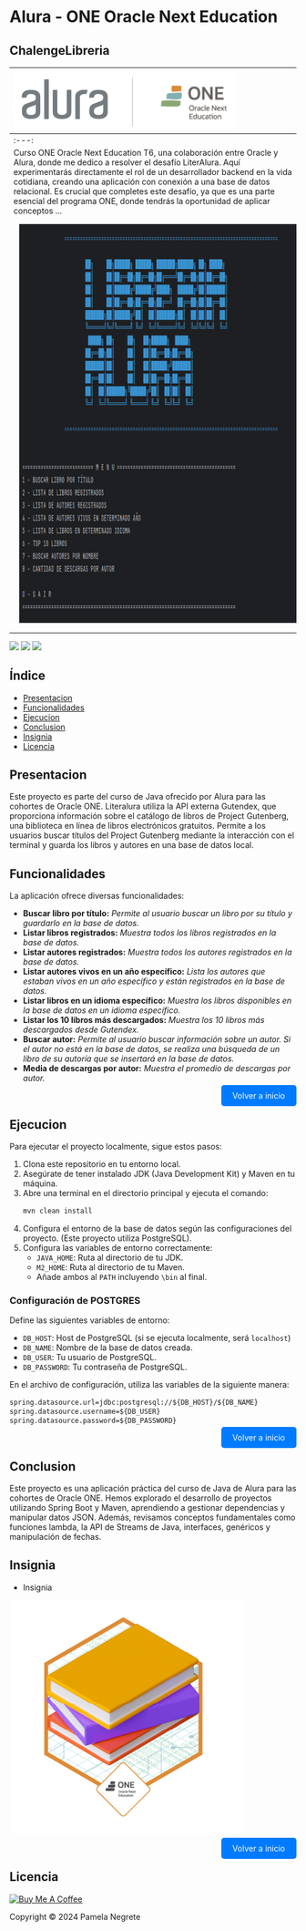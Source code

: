 # Alura - ONE Oracle Next Education
## ChalengeLibreria
| ![Alura - ONE Oracle Next Education ](/docs/src/img/logo_alura_one.png)                                                                                                                                                                                                                                                                                                                                                                |
|:---------------------------------------------------------------------------------------------------------------------------------------------------------------------------------------------------------------------------------------------------------------------------------------------------------------------------------------------------------------------------------------------------------------------------------------|
| :---:                                                                                                                                                                                                                                                                                                                                                                                                                                  |
| Curso ONE Oracle Next Education T6, una colaboración entre Oracle y Alura, donde me dedico a resolver el desafío LiterAlura. Aquí experimentarás directamente el rol de un desarrollador backend en la vida cotidiana, creando una aplicación con conexión a una base de datos relacional. Es crucial que completes este desafío, ya que es una parte esencial del programa ONE, donde tendrás la oportunidad de aplicar conceptos ... |
| <a href="https://app.aluracursos.com/user/rossete-nl" target="_blank"><img style="margin: 10px" height="700" width="605" src="/docs/src/img/presentacion.png" alt="Imagem Presentacion"/></a>                                                                                                                                                                                                                                          |

<a href="https://spring.io/"><img height="35" src="https://img.shields.io/badge/Spring-008000?style=for-the-badge&logo=spring&logoColor=white"></a>
<a href="https://docs.oracle.com/en/java/javase/20/"><img height= "35" src= "https://img.shields.io/badge/Java-ED8B00?style=for-the-badge&logo=openjdk&logoColor=white"></a>
<a href="https://www.postgresql.org/"><img height="35" src="https://img.shields.io/badge/PostgreSQL-316192?style=for-the-badge&logo=postgresql&logoColor=white"></a>


## Índice
<a id="topo"></a>

- [Presentacion](#presentacion)
- [Funcionalidades](#funcionalidades)
- [Ejecucion](#ejecucion)
- [Conclusion](#conclucion)
- [Insignia](#insignia)
- [Licencia](#licencia)


## <a name="presentacion"> Presentacion </a>

Este proyecto es parte del curso de Java ofrecido por Alura para las cohortes de Oracle ONE. Literalura utiliza la API externa Gutendex, que proporciona información sobre el catálogo de libros de Project Gutenberg, una biblioteca en línea de libros electrónicos gratuitos. Permite a los usuarios buscar títulos del Project Gutenberg mediante la interacción con el terminal y guarda los libros y autores en una base de datos local.


## <a name="funcionalidades"> Funcionalidades </a>

La aplicación ofrece diversas funcionalidades:
- **Buscar libro por título:** *Permite al usuario buscar un libro por su título y guardarlo en la base de datos.*
- **Listar libros registrados:** *Muestra todos los libros registrados en la base de datos.*
- **Listar autores registrados:** *Muestra todos los autores registrados en la base de datos.*
- **Listar autores vivos en un año específico:** *Lista los autores que estaban vivos en un año específico y están registrados en la base de datos.*
- **Listar libros en un idioma específico:** *Muestra los libros disponibles en la base de datos en un idioma específico.*
- **Listar los 10 libros más descargados:** *Muestra los 10 libros más descargados desde Gutendex.*
- **Buscar autor:** *Permite al usuario buscar información sobre un autor. Si el autor no está en la base de datos, se realiza una búsqueda de un libro de su autoría que se insertará en la base de datos.*
- **Media de descargas por autor:** *Muestra el promedio de descargas por autor.*

<p align="right">
  <a href="#topo" style="text-decoration: none; background-color: #007bff; color: white; padding: 10px 20px; border-radius: 5px;">Volver a inicio</a>
</p>

## <a name="ejecucion"> Ejecucion </a>

Para ejecutar el proyecto localmente, sigue estos pasos:

1. Clona este repositorio en tu entorno local.
2. Asegúrate de tener instalado JDK (Java Development Kit) y Maven en tu máquina.
3. Abre una terminal en el directorio principal y ejecuta el comando:
   ```sh
   mvn clean install
   ```
4. Configura el entorno de la base de datos según las configuraciones del proyecto. (Este proyecto utiliza PostgreSQL).
5. Configura las variables de entorno correctamente:
   - `JAVA_HOME`: Ruta al directorio de tu JDK.
   - `M2_HOME`: Ruta al directorio de tu Maven.
   - Añade ambos al `PATH` incluyendo `\bin` al final.

### Configuración de POSTGRES

Define las siguientes variables de entorno:

- `DB_HOST`: Host de PostgreSQL (si se ejecuta localmente, será `localhost`)
- `DB_NAME`: Nombre de la base de datos creada.
- `DB_USER`: Tu usuario de PostgreSQL.
- `DB_PASSWORD`: Tu contraseña de PostgreSQL.

En el archivo de configuración, utiliza las variables de la siguiente manera:

```properties
spring.datasource.url=jdbc:postgresql://${DB_HOST}/${DB_NAME}
spring.datasource.username=${DB_USER}
spring.datasource.password=${DB_PASSWORD}
```

<p align="right">
  <a href="#topo" style="text-decoration: none; background-color: #007bff; color: white; padding: 10px 20px; border-radius: 5px;">Volver a inicio</a>
</p>


## <a name="conclucion"> Conclusion </a>

Este proyecto es una aplicación práctica del curso de Java de Alura para las cohortes de Oracle ONE. Hemos explorado el desarrollo de proyectos utilizando Spring Boot y Maven, aprendiendo a gestionar dependencias y manipular datos JSON. Además, revisamos conceptos fundamentales como funciones lambda, la API de Streams de Java, interfaces, genéricos y manipulación de fechas.

## <a name="insignia"></a>Insignia

- Insignia

[![Badge](docs/src/img/badge_literalura.png)](https://app.aluracursos.com/user/rossete-nl)



<p align="right">
  <a href="#topo" style="text-decoration: none; background-color: #007bff; color: white; padding: 10px 20px; border-radius: 5px;">Volver a inicio</a>
</p>

## <a name="licencia"> Licencia </a>

<a href="https://buymeacoffee.com/ryuugunatm" target="_blank"><img src="https://cdn.buymeacoffee.com/buttons/v2/default-yellow.png" alt="Buy Me A Coffee" style="height: 60px !important;width: 217px !important;" ></a>

Copyright © 2024 Pamela Negrete
